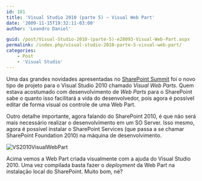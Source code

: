 ```yaml
---
id: 181
title: 'Visual Studio 2010 (parte 5) – Visual Web Part'
date: '2009-11-15T19:32:11-03:00'
author: 'Leandro Daniel'

guid: /post/Visual-Studio-2010-(parte-5)-e28093-Visual-Web-Part.aspx
permalink: /index.php/visual-studio-2010-parte-5-visual-web-part/
categories:
    - Post
    - 'Visual Studio'
---
```


Uma das grandes novidades apresentadas no [SharePoint Summit](http://www.leandrodaniel.com/post/O-SharePoint-Brasil-Summit-2009-foi-sensacional!) foi o novo tipo de projeto para o Visual Studio 2010 chamado *Visual Web Parts*. Quem estava acostumado com desenvolvimento de *Web Parts* para o SharePoint sabe o quanto isso facilitará a vida do desenvolvedor, pois agora é possível editar de forma visual os controle de uma Web Part.

Outro detalhe importante, agora falando do SharePoint 2010, é que não será mais necessário realizar o desenvolvimento em um SO Server. Isso mesmo, agora é possível instalar o SharePoint Services (que passa a se chamar SharePoint Foundation 2010) na máquina de desenvolvimento.

![VS2010VisualWebPart](http://leandrodaniel.com/pics/WindowsLiveWriter/VisualStudio2010parte5VisualWebPart/34B33767/VS2010VisualWebPart.png "VS2010VisualWebPart")

Acima vemos a Web Part criada visualmente com a ajuda do Visual Studio 2010. Uma vez compilada basta fazer o *deployment* da Web Part na instalação local do SharePoint. Muito bom, né?